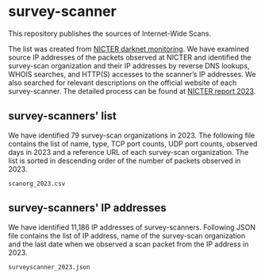 # survey-scanner
This repository publishes the sources of Internet-Wide Scans. 

The list was created from [NICTER darknet monitoring](https://www.nicter.jp/en). We have examined source IP addresses of the packets observed at NICTER and identified the survey-scan organization and their IP addresses by reverse DNS lookups, WHOIS searches, and HTTP(S) accesses to the scanner’s IP addresses. We also searched for relevant descriptions on the official website of each survey-scanner. The detailed process can be found at [NICTER report 2023](https://csl.nict.go.jp/report/NICTER_report_2023.pdf).

## survey-scanners' list
We have identified 79 survey-scan organizations in 2023. The following file contains the list of name, type, TCP port counts, UDP port counts, observed days in 2023 and a reference URL of each survey-scan organization. The list is sorted in descending order of the number of packets observed in 2023.

```
scanorg_2023.csv
```

## survey-scanners' IP addresses
We have identified 11,186 IP addresses of survey-scanners. Following JSON file contains the list of IP address, name of the survey-scan organization and the last date when we observed a scan packet from the IP address in 2023.

```
surveyscanner_2023.json
```
